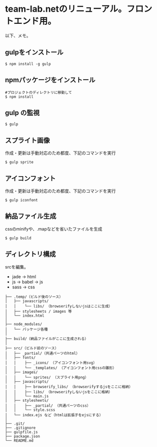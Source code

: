 # team-lab.netのリニューアル。フロントエンド用。

以下、メモ。

## gulpをインストール

```
$ npm install -g gulp
```

## npmパッケージをインストール

```
#プロジェクトのディレクトリに移動して
$ npm install
```

## gulp の監視

```
$ gulp
```

## スプライト画像

作成・更新は手動対応のため都度、下記のコマンドを実行

```
$ gulp sprite
```

## アイコンフォント

作成・更新は手動対応のため都度、下記のコマンドを実行

```
$ gulp iconfont
```


## 納品ファイル生成

cssのminifyや、.mapなどを省いたファイルを生成

```
$ gulp build
```

## ディレクトリ構成

srcを編集。

+ jade -> html
+ js -> babel -> js
+ sass -> css

```
├── .temp/（ビルド後のソース）
│   ├── javascripts/
│   │    └── libs/ （browserifyしないjsはここに生成）
│   ├── stylesheets / images 等
│   └── index.html
│
├── node_modules/
│   └── パッケージ各種
│
├── build/（納品ファイルがここに生成される）
│
├── src/（ビルド前のソース）
│   ├── _partial/（共通パーツのhtml）
│   ├── fonts/
│   │    ├── _icons/ （アイコンフォント用svg）
│   │    └── _templates/ （アイコンフォント用cssの雛形）
│   ├── images/
│   │    └── sprites/ （スプライト用png）
│   ├── javascripts/
│   │    ├── browserify_libs/ （browserifyするjsをここに格納）
│   │    ├── libs/ （browserifyしないjsをここに格納）
│   │    └── main.js
│   ├── stylesheets/
│   │    ├── _partial/ （共通パーツのcss）
│   │    └── style.scss
│   └── index.ejs など（htmlは拡張子をejsにする）
│
├── .git/
├── .gitignore
├── gulpfile.js
├── package.json
└── README.md
```